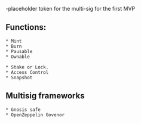 -placeholder token for the multi-sig for the first MVP

## Functions: 
    * Mint
    * Burn
    * Pausable
    * Ownable

    * Stake or Lock.
    * Access Control
    * Snapshot

## Multisig frameworks
    * Gnosis safe
    * OpenZeppelin Govenor 

## 

